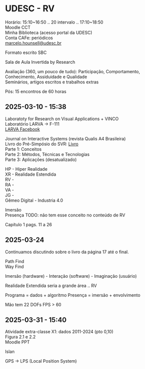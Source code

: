 # UDESC - RV  

Horário: 15:10~16:50 .. 20 intervalo .. 17:10~18:50  
Moodle CCT  
Minha Biblioteca (acesso portal da UDESC)  
Conta CAFe: periódicos  
marcelo.hounsell@udesc.br  

Formato escrito SBC  

Sala de Aula Invertida by Research  

Avaliação (360, um pouco de tudo): Participação, Comportamento, Conhecimento, Assiduidade e Qualidade  
Seminários, artigos escritos e trabalhos extras  

Pós: 15 encontros de 60 horas  

## 2025-03-10 - 15:38

Laboratoty for Research on Visual Applications + VINCO  
Laboratório LARVA -> F-111  
[LARVA Facebook](https://web.facebook.com/LARVA.UDESC/?locale=pt_BR&_rdc=1&_rdr)  

Journal on Interactive Systems (revista Qualis A4 Brasileira)  
Livro do Pré-Simpósio do SVR: [Livro](/Users/daltonreis/GitHub/disciplinas/RV/disciplina_RV_Privado/Unidade1/RealidadeVirtual_imgs/Conceitos-rv-ra.pdf)  
Parte 1: Conceitos  
Parte 2: Métodos, Técnicas e Tecnologias  
Parte 3: Aplicações (desatualizado)  

HP - Hiper Realidade  
XR - Realidade Estendida  
RV -  
RA -  
VA -  
JG -  
Gêmeo Digital - Industria 4.0  

Imersão  
Presença TODO: não tem esse conceito no conteúdo de RV  

Capítulo 1 pags. 11 a 26

## 2025-03-24

Continuamos discutindo sobre o livro da página 17 até o final.  

Path Find  
Way Find  

Imersão (hardware) - Interação (software) - Imaginação (usuário)  

Realidade Extendida seria a grande área .. RV

Programa = dados + algoritmo
Presença = imersão + envolvimento

Mão tem 22 DOFs
FPS > 60

## 2025-03-31 - 15:40

Atividade extra-classe X1: dados 2011-2024 (pto 0,10)  
Figura 2.1 e 2.2  
Moodle PPT

Islan

GPS -> LPS (Local Position System)  
